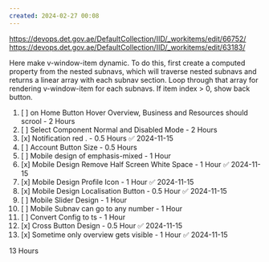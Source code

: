 ```yaml
---
created: 2024-02-27 00:08
---
```

https://devops.det.gov.ae/DefaultCollection/IID/_workitems/edit/66752/
https://devops.det.gov.ae/DefaultCollection/IID/_workitems/edit/63183/


Here make v-window-item dynamic. To do this, first create a computed property from the nested subnavs, which will traverse nested subnavs and returns a linear array with each subnav section. Loop through that array for rendering v-window-item for each subnavs. If item index > 0, show back button.

1. [ ] on Home Button Hover Overview, Business and Resources should scrool - 2 Hours
2. [ ] Select Component Normal and Disabled Mode - 2 Hours
3. [x] Notification red . - 0.5 Hours ✅ 2024-11-15
4. [ ] Account Button Size - 0.5 Hours
5. [ ] Mobile design of emphasis-mixed - 1 Hour
6. [x] Mobile Design Remove Half Screen White Space - 1 Hour ✅ 2024-11-15
7. [x] Mobile Design Profile Icon - 1 Hour ✅ 2024-11-15
8. [x] Mobile Design Localisation Button - 0.5 Hour ✅ 2024-11-15
9. [ ] Mobile Slider Design - 1 Hour
10. [ ] Mobile Subnav can go to any number - 1 Hour
11. [ ] Convert Config to ts - 1 Hour
12. [x] Cross Button Design - 0.5 Hour ✅ 2024-11-15
13. [x] Sometime only overview gets visible - 1 Hour ✅ 2024-11-15

13 Hours